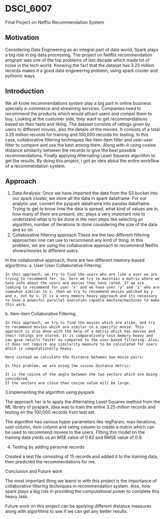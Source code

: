 # DSCI_6007
Final Project on Netflix Recommendation System

## Motivation
Considering Data Engineering as an integral part of data world, Spark plays a big role in big data processing. The project on Netflix recommendation program was one of the top problems of last decade which made lot of noise in the tech world. Knowing the fact that the dataset has 3.25 million records makes it a good data engineering problem, using spark cluster and pythonic ways.

## Introduction
We all know recommendations system play a big part in online business specially e-commerce and streaming services. Companies need to recommend the products which would attract users and compel them to buy. Looking at the customer side, they want to get  recommendations based on their taste and liking.
The dataset consists of ratings given by users to different movies, also the details of the movies. It consists of a total 3.25 million records for training and 100,000 records for testing. In this case, collaborative filtering techniques like item-item filter and user-user filter to compare and use the best among them. Along with-it using cosine distance similarity between the records to give the best possible recommendations. Finally applying Alternating Least Squares algorithm to get the results. By doing this project, I got an idea about the entire workflow of a recommendation system.

## Approach

1.	Data Analysis:
	Once we have	imported the data from the S3 bucket into our spark cluster, we store all the data in spark dataframe. For our analytic use, convert the pyspark dataframe into pandas dataframe.
Trying to get to know how the data is spread, what kind of values are in, how many of them are present, etc. plays a very important role to understand what is to be done in the next steps like selecting an algorithm, number of iterations to done considering the size of the data and so on.
2.	Collaborative filtering approach
  These are the two different filtering approaches one can use to recommend any kind of thing. In this problem, we are using the collaborative approach to recommend Netflix shows/movies to different users.

In the collaborative approach, there are two different memory-based algorithms:
a.	User-User Collaborative Filtering: 

	In this approach, we try to find the users who are like a user we are trying to recommend for. So, here we try to maintain a matrix where we have info about the users and movies they have rated. If we are looking to recommend for user ‘x’ and we have user ‘y’ and ‘z’ who are somewhat similar to x, then we try to recommend movies watched by y and z, not by x. It is a very memory heavy approach and its necessary to have a powerful parallel execution capable machine/machines to make this work.

b.	Item-item Collaborative Filtering

    In this approach, we try to find the movies which are alike, and try to recommend movies which are similar to a specific movie. This approach is also done with the help of a matrix which has movies and their ratings are stored. It is comparatively less memory heavy and can give results faster as compared to the user-based filtering. Also, it does not require any similarity measure to be calculated for users which is computationally heavy.

    Here instead we calculate the distance between two movie pairs:

    In this problem, we are using the cosine distance metric:

    It is the cosine of the angle between the two vectors which are being considered.
    If the vectors are close than cosine value will be large. 

3.Implementing the algorithm using pyspark

The approach her is to apply the Alternating Least Squares method from the ML library of pyspark. Idea was to train the entire 3.25 million records and testing on the 100,000 records from test set. 

The algorithm has various hyper parameters like regParam, max iterations, user column, item column and rating column to create a matrix which can be used to recommend movies to the users. Fitting this model on the training data yields us an MSE value of 0.82 and RMSE value of 0.9.

 

4.	Testing by adding personal records

Created a text file consisting of 15 records and added it to the training data, then predicted the recommendations for me.

Conclusion and Future work

The most important thing we learnt in with this project is the importance of collaborative filtering techniques in recommendation system. Also, how spark plays a big role in providing the computational power to complete this heavy task.

Future work on this project can be applying different distance measures along with 
algorithms to see if we can get any better results.
